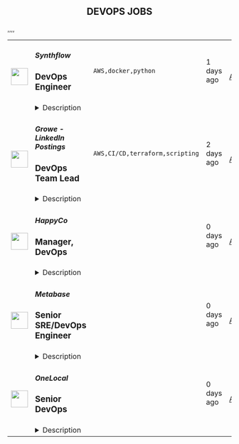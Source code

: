 <div align="center"><h2>DEVOPS JOBS</h2></div><table><tr>
                <td width="100" height="100" rowspan="2">
                    <img src="https://remotive.com/job/1995746/logo" width="38px" height="auto">
                </td>
                <td width="300">
                    <h5>Synthflow</h5>
                    <h3>DevOps Engineer</h3>
                </td>
                <td width="300">
                    <code>AWS,docker,python</code>
                </td>
                <td width="200">
                <text>1 days ago</text>
                </td>
                <td width="100" rowspan="2">
                <a href="https://remotive.com/remote-jobs/devops/devops-engineer-1995746" align="right" target="_blank">Apply</a>
                </td>
            </tr>
            <tr>
                <td colspan="3">
                <details><summary>Description</summary>
                <p style="min-height: 1.5em;">Join <a href="http://Synthflow.ai" rel="nofollow" target="_blank"><strong>Synthflow.ai</strong></a>, where we're innovating in AI technology to make it accessible and actionable for businesses of all sizes. Our platform is a game-changer for B2B clients, enabling them to create customized solutions with ease. We're expanding our team and looking for a skilled Python Developer who is enthusiastic about contributing to our next-generation products.</p>
<p style="min-height: 1.5em;"><strong>Role Summary:</strong> As a DevOps Engineer specializing in MLOps and LLM Ops, you will ensure the robustness and efficiency of our infrastructure that supports AI-driven speech technology platforms and large language models. You will collaborate closely with machine learning teams to streamline the deployment, monitoring, and maintenance of complex models that enhance our products' capabilities.</p>
<p style="min-height: 1.5em;"><strong>Key Responsibilities:</strong></p>
<ul style="">
<li style="">
<p style="min-height: 1.5em;">Develop and manage a scalable and secure infrastructure for deploying TTS, STT, and LLM applications.</p>
</li>
<li style="">
<p style="min-height: 1.5em;">Create and maintain CI/CD pipelines for continuous integration and deployment of various AI models.</p>
</li>
<li style="">
<p style="min-height: 1.5em;">Work alongside ML engineers to optimize the training, validation, and deployment of speech and language models.</p>
</li>
<li style="">
<p style="min-height: 1.5em;">Monitor and analyze system performance and resolve any issues to ensure reliability and efficiency.</p>
</li>
<li style="">
<p style="min-height: 1.5em;">Innovate and implement best practices in cloud technology, containerization, and MLOps/LLM Ops tools to advance our operational capabilities.</p>
</li>
</ul>
<p style="min-height: 1.5em;"><strong>Who You Are:</strong></p>
<ul style="">
<li style="">
<p style="min-height: 1.5em;">Experienced in DevOps, with a deep focus on MLOps and experience in LLM Ops.</p>
</li>
<li style="">
<p style="min-height: 1.5em;">Proficient with cloud services (AWS, GCP, Azure) specifically for deploying ML and LLM environments.</p>
</li>
<li style="">
<p style="min-height: 1.5em;">Expertise in container technologies such as Docker and orchestration tools like Kubernetes.</p>
</li>
<li style="">
<p style="min-height: 1.5em;">Strong communication skills, capable of collaborating effectively with both technical and non-technical teams.</p>
</li>
</ul>
<p style="min-height: 1.5em;"><strong>Minimum Qualifications:</strong></p>
<ul style="">
<li style="">
<p style="min-height: 1.5em;">Bachelor’s degree in Computer Science, Engineering, or a related technical field.</p>
</li>
<li style="">
<p style="min-height: 1.5em;">Minimum of 3 years experience in DevOps, with significant exposure to MLOps and preferably LLM Ops.</p>
</li>
<li style="">
<p style="min-height: 1.5em;">Strong programming and scripting skills in languages like Python.</p>
</li>
<li style="">
<p style="min-height: 1.5em;">Demonstrated ability in infrastructure management, DevOps, and operations for ML and LLM frameworks.</p>
</li>
</ul>
<p style="min-height: 1.5em;"><strong>What We Offer:</strong></p>
<ul style="">
<li style="">
<p style="min-height: 1.5em;">A chance to be at the forefront of technological innovation in a fast-growing startup.</p>
</li>
<li style="">
<p style="min-height: 1.5em;">A dynamic and supportive work environment where teamwork and creativity are encouraged.</p>
</li>
<li style="">
<p style="min-height: 1.5em;">Competitive salary, comprehensive health benefits, and equity options.</p>
</li>
<li style="">
<p style="min-height: 1.5em;">Flexible work arrangements, including remote work opportunities.</p>
</li>
</ul>
<div class="h3"><strong>🚀 Why Build Your Career at Synthflow AI?</strong></div>
<ul style="">
<li style="">
<p style="min-height: 1.5em;"><strong>Competitive Compensation:</strong> Every engineer on our team receives a comprehensive compensation package that includes stock options, ensuring you share in our collective success.</p>
</li>
<li style="">
<p style="min-height: 1.5em;"><strong>Direct Impact &amp; Ownership:</strong> As an integral part of our engineering team, you’ll have the autonomy to shape innovative projects from the ground up. Your work will directly influence the future of voice AI technology in a well-funded startup environment.</p>
</li>
<li style="">
<p style="min-height: 1.5em;"><strong>Cutting-Edge Technology:</strong> Join us in driving the next wave of advancements in the AI no-code space. You'll work on pioneering projects that revolutionize how users interact with technology through voice and language AI.</p>
</li>
<li style="">
<p style="min-height: 1.5em;"><strong>Collaborative Team Culture:</strong> At Synthflow, we value input from all team members and believe that everyone’s contribution is vital to our success. You'll be part of a team that embraces innovation and mutual respect.</p>
</li>
<li style="">
<p style="min-height: 1.5em;"><strong>Remote-First Flexibility:</strong> We are committed to a remote-first approach, allowing you to work from anywhere while contributing to projects that have a global impact. Our headquarters are in Berlin, Germany, but your role can be performed from anywhere in the world.</p>
</li>
</ul>
<div class="h3"> </div>
<img src="https://remotive.com/job/track/1995746/blank.gif?source=public_api" alt=""/>
                </details>
                </td>
            </tr>,<tr>
                <td width="100" height="100" rowspan="2">
                    <img src="https://remotive.com/job/1995753/logo" width="38px" height="auto">
                </td>
                <td width="300">
                    <h5>Growe - LinkedIn Postings</h5>
                    <h3>DevOps Team Lead</h3>
                </td>
                <td width="300">
                    <code>AWS,CI/CD,terraform,scripting</code>
                </td>
                <td width="200">
                <text>2 days ago</text>
                </td>
                <td width="100" rowspan="2">
                <a href="https://remotive.com/remote-jobs/devops/devops-team-lead-1995753" align="right" target="_blank">Apply</a>
                </td>
            </tr>
            <tr>
                <td colspan="3">
                <details><summary>Description</summary>
                <p><strong>Growe is a leading business advisory and services group in iGaming and Entertainment.</strong> We are creators of strategies that work and solutions that scale. Combining strategic vision with hands-on expertise, we help businesses navigate the fast-evolving industry, seize new opportunities, enter new markets, and achieve sustainable growth.</p>
<p><strong>Our expertise spans across key areas:</strong> from business and brand strategy development to market research, marketing solutions, IT customization, organizational structuring, and talent management. We partner with our clients to turn challenges into competitive advantages, ensuring successful market entries and long-term global expansion.</p>
<p>At Growe, there are<strong> no limits to our ambitions</strong>! We boldly break stereotypes and strive for unparalleled achievements in an ever-changing industry.</p>
<p>Are you ready to grow with us?</p>
<div class="h5"><strong>Growe welcomes those who are excited to:</strong></div>
<ul style="">
<li style="">
<p>Guide junior and mid-level engineers through technical challenges, career growth, and DevOps best practices;</p>
</li>
<li style="">
<p>Act as a bridge between DevOps, development, and product teams to ensure smooth communication, clear priorities, and effective handoffs;</p>
</li>
<li style="">
<p>Break down initiatives into actionable tasks, assign them based on skills and workload, and ensure timely delivery with regular check-ins;</p>
</li>
<li style="">
<p>Design, document, and iterate on CI/CD pipelines, incident management processes, change control, and service deployment procedures;</p>
</li>
<li style="">
<p>Standardize infrastructure and automation practices: Create reusable templates, guidelines, and playbooks for infrastructure-as-code, monitoring, logging, and environment setup across projects;</p>
</li>
<li style="">
<p>Implement and manage infrastructure using tools such as Terraform to ensure scalability, security, and efficiency;</p>
</li>
<li style="">
<p>Design, implement, and maintain CI/CD pipelines to automate the software delivery process, facilitating faster and more reliable releases;</p>
</li>
<li style="">
<p>Develop and maintain automation scripts for deployment, configuration management, and monitoring;</p>
</li>
<li style="">
<p>Implement robust monitoring and logging solutions to proactively identify and address issues, ensuring high availability and performance;</p>
</li>
<li style="">
<p>Maintain security best practices in infrastructure and applications, conduct regular security audits, and collaborate with the security team to address vulnerabilities;</p>
</li>
<li style="">
<p>Create and maintain comprehensive documentation for deployment processes, configurations, and troubleshooting procedures;</p>
</li>
<li style="">
<p>Provide technical support and troubleshooting assistance for development and operations teams, ensuring the efficient resolution of issues.</p>
</li>
</ul>
<div class="h5"><strong>We need your professional experience:</strong></div>
<ul style="">
<li style="">
<p>Bachelor's degree in Computer Science, Information Technology, or related field;</p>
</li>
<li style="">
<p>7+ years of experience in a DevOps role;</p>
</li>
<li style="">
<p>Experience with team management project planning, have a strategic mindset and vision;</p>
</li>
<li style="">
<p>Hands-on experience with AWS cloud and services such as EC2, S3, RDS, Lambda, DocDB, KMS, VPC, Route53, etc.;</p>
</li>
<li style="">
<p>Proficiency with infrastructure as code tools such as Terraform, Terragrunt;</p>
</li>
<li style="">
<p>Hands-on experience with CI/CD tool: GitLab CI;</p>
</li>
<li style="">
<p>Scripting skills in languages like Python, Bash, or PowerShell;</p>
</li>
<li style="">
<p>Experience with containerization and orchestration tools such as Docker and Kubernetes (AWS EKS);</p>
</li>
<li style="">
<p>Solid understanding of networking, security, and cloud computing concepts;</p>
</li>
<li style="">
<p>Relevant certifications (AWS, Terraform, Kubernetes, Helm) are a plus;</p>
</li>
<li style="">
<p>Hands-on experience with monitoring and logging tools such as Prometheus, Victoria-metrics, Grafana, Alertmanager, and ELK stack.</p>
</li>
</ul>
<div class="h5"><strong>We appreciate those skills and personal features:</strong></div>
<ul style="">
<li style="">
<p>Self-discipline;</p>
</li>
<li style="">
<p>Problem-solving and communication skills;</p>
</li>
<li style="">
<p>Be smart and brave;</p>
</li>
<li style="">
<p>Take ownership of your work.</p>
</li>
</ul>
<div class="h5"><strong>We are seeking those who align with our core values:</strong></div>
<ul style="">
<li style="">
<p>GROWE TOGETHER: Our team is our main asset. We work together and support each other to achieve our common goals;</p>
</li>
<li style="">
<p>DRIVE RESULT OVER PROCESS: We set ambitious, clear, measurable goals in line with our strategy and driving Growe to success;</p>
</li>
<li style="">
<p>BE READY FOR CHANGE: We see challenges as opportunities to grow and evolve. We adapt today to win tomorrow.</p>
</li>
</ul>
<div class="h5"><strong>What we offer:</strong></div>
<ul style="">
<li style="">
<p>Medical insurance and financial aid;</p>
</li>
<li style="">
<p>Benefit Cafeteria (compensation for the gym/stomatology/psychological service &amp; etc.);</p>
</li>
<li style="">
<p>100 % paid sick leaves;</p>
</li>
<li style="">
<p>Paid vacation;</p>
</li>
<li style="">
<p>Annual salary review (based on performance);</p>
</li>
<li style="">
<p>Quarter bonuses according to the company’s policy;</p>
</li>
<li style="">
<p>Individual annual training budget which allows to visit paid conferences, training sessions, English lessons, workshops, etc.;</p>
</li>
<li style="">
<p>Growe University (Leadership Programs, Knowledge sharing, Webinars, etc.);</p>
</li>
<li style="">
<p>Personal development plan;</p>
</li>
<li style="">
<p>Corporate events and team-building activities;</p>
</li>
<li style="">
<p>Growe Care (Well-being Program);</p>
</li>
<li style="">
<p>Free lunches at the office.</p>
</li>
</ul><img src="https://remotive.com/job/track/1995753/blank.gif?source=public_api" alt=""/>
                </details>
                </td>
            </tr>,<tr>
                <td width="100" height="100" rowspan="2">
                    <img src="https://avatars.githubusercontent.com/u/1021150?s=200&v=4" width="38px" height="auto">
                </td>
                <td width="300">
                    <h5>HappyCo</h5>
                    <h3>Manager, DevOps</h3>
                </td>
                <td width="300">
                    <code></code>
                </td>
                <td width="200">
                <text>0 days ago</text>
                </td>
                <td width="100" rowspan="2">
                <a href="https://jobs.lever.co/happyco/975b32da-a81c-49c1-a678-e961c2aef4c1" align="right" target="_blank">Apply</a>
                </td>
            </tr>
            <tr>
                <td colspan="3">
                <details><summary>Description</summary>
                <div><b style="font-size: 11pt">HappyCo is a company where people can grow their careers and work with like minded people, with no egos or politics. HappyCo is values driven and offers a flexible, supportive culture. Join HappyCo and <a class="postings-link" href="https://happy.co/media/make-work-happy">Make Work Happy</a>!</b>&nbsp;</div><div><br></div><div><br></div><div><br></div><div><span style="font-size: 16px;">HappyCo is looking for an experienced </span><b style="font-size: 16px;">DevOps Manager</b><span style="font-size: 16px;"> to co-ordinate the development, management and maintenance of our cloud environments, ensuring they are scalable, efficient, and well-optimized for our engineering teams. This role involves overseeing system performance and uptime, refining monitoring processes, and enhancing incident response to reduce downtime. You will also be responsible for upholding security and compliance standards, proactively addressing potential risks. Additionally, you will provide technical leadership and mentorship, fostering a culture of continuous improvement and collaboration. If you thrive on ownership and autonomy and enjoy driving innovation in infrastructure and operations, we’d love to connect!</span></div><div><br></div><div><br></div><div><span style="font-size: 16px;">HappyCo is looking for an experienced </span><b style="font-size: 16px;">DevOps Manager</b><span style="font-size: 16px;"> to co-ordinate the development, management and maintenance of our cloud environments, ensuring they are scalable, efficient, and well-optimized for our engineering teams. This role involves overseeing system performance and uptime, refining monitoring processes, and enhancing incident response to reduce downtime. You will also be responsible for upholding security and compliance standards, proactively addressing potential risks. Additionally, you will provide technical leadership and mentorship, fostering a culture of continuous improvement and collaboration. If you thrive on ownership and autonomy and enjoy driving innovation in infrastructure and operations, we’d love to connect!</span></div><div><br></div><div><br></div><h3>Core Responsibilities:</h3><li><b>Infrastructure</b> - Create and manage cloud infrastructure to support HappyCo software development teams.&nbsp; Improve the reliability, observability, and performance of these systems.</li><li><b>Operations</b> - Monitor the health and performance of production systems.&nbsp; Improve monitoring tooling and effectiveness.&nbsp; Respond to production events.&nbsp; Document issues and incidents.&nbsp; Drive down MTTA and MTTR.</li><li><b>Security/Compliance</b> - Maintain a proactive posture keeping HappyCo ahead of security threats and vulnerabilities.&nbsp; Follow all required processes for security and compliance.</li><li><b>Mentorship/Leadership</b> - Identify, apply, and coach best practices across the team. </li><h3>Week by Week / During your first 2-4 weeks you will:</h3><li>Get to know our leadership, culture, and values</li><li>Complete our HappyCo orientation and onboarding program</li><li>Onboard with the DevOps team</li><li>Familiarize yourself with our systems and tools&nbsp;</li><li>Read our favorite industry primers</li><li>Attend your first Company Wide Meeting (monthly)</li><li>Make your first change in our codebase</li><h3>During your first 1-6 months you will:</h3><li>Get acquainted with the different departments</li><li>Complete deployment and rollbacks in all of our environments</li><li>Familiarize yourself with our on-call runbooks, processes and policies</li><li>Review our monitoring systems and tools to ensure levels are within reasonable parameters and adjust alerts accordingly</li><li>Build a working profile of your team and prepare career development plans for them</li><li>Be able to troubleshoot outages in any environment</li><h3>During your first 6-12 months you will:</h3><li>Build tooling and automation for engineers to improve their velocity to develop, build and deploy code</li><li>Complete your first team feedback, and manager upwards feedback cycle</li><li>Identify key risks and opportunities to be included in the next 12 months of roadmap</li><h3>What you could expect day-to-day</h3><li>Helping teams with build or cloud infrastructure queries</li><li>Add to and deploy from our IaC build pipeline</li><li>Assist with the investigation, management, and resolution of critical incident</li><h3>What we think you need to be successful</h3><li>Infrastructure as Code</li><li>AWS / GCP Cloud Infrastructure and Architecture</li><li>Kubernetes and containerisation</li><li>Build Pipeline, implementation and strategy</li><li>Experience leading teams</li><h3>Keys to optimum happiness at HappyCo</h3><li>Pushing forward in ambiguity while striving for clarity</li><li>Prioritizing for sustained impact vs helping in the moment</li><li>Empowering teams instead of enforcing standards</li><li>Leveraging technology to serve humanity in a way that is accessible to all</li><li>Be a proactive contributor to design and research team culture, with a strong growth mindset</li><li>Experience and understanding of early-stage startups and the challenges they face</li><li>Experience within the multifamily residential property industry</li><li>Previous research experience in an Enterprise B2B SaaS context where you've tackled complex workflows and systems</li><h3>Technologies Used</h3><li>Go, Ruby on Rails, Typescript / React</li><li>Bazel</li><li>GitLab</li><li>Terraform</li><li>Bash</li><li>Kubernetes &amp; Docker</li><div><b>About HappyCo</b></div><div><span style="font-size: 11pt">Founded in 2011, HappyCo (</span><a class="postings-link" style="font-size: 11pt" href="http://www.happy.co/">happy.co</a><span style="font-size: 11pt">) builds mobile and cloud solutions to enable real-time property data. Our flagship product suite 'Happy Property’ has more than 5 million units on its platform.</span></div><div><br></div><div><span style="font-size: 11pt">We’re everyday people with a shared purpose — improving the lives of others. Our team is made up of thinkers, talkers, planners, makers, builders and everything in between. Together, we’re turning our passions into happier communities!&nbsp; </span></div><div><br></div><div><span style="font-size: 11pt">When customers use our software, their communities get stronger. Our tools empower everyone in multifamily property management to improve their operations and maximize returns, which means they’re building better experiences for their residents. Learn more about our </span><a class="postings-link" style="font-size: 11pt" href="https://happyco-inc.wistia.com/medias/1va4woy4m3">Product Vision</a>&nbsp;<span style="font-size: 11pt">here!</span></div><div><br></div><div><b style="font-size: 11pt">Our HappyCo Culture &amp; Values</b></div><div><span style="font-size: 11pt">HappyCo strives to build better communities. So naturally, we are dedicated to making our own community an enjoyable place that lets us do our best work. We’re devoted to building an inclusive, supportive culture that empowers each HappyCo’er to succeed and grow. To learn more about our culture, check out our</span><a class="postings-link" style="font-size: 11pt" href="https://www.glassdoor.com.au/Overview/Working-at-HappyCo-EI_IE1533158.11,18.htm"> Glassdoor</a><span style="font-size: 11pt"> page and our </span><a class="postings-link" style="font-size: 11pt" href="https://happy.co/company/careers">careers page!</a><span style="font-size: 11pt">&nbsp;</span></div><div><br></div><div><span style="font-size: 11pt">HappyCo’s culture is driven by our core values of Make Happiness, Stronger Together, Get Good Sh*t Done, Look Outward First and Kaizen - sounds great, right, but what does this mean for you?&nbsp;</span></div><div><br></div><div><i style="font-size: 11pt">We believe in supporting people to do their best work and thrive, and building a diverse, equitable, and inclusive company is core to our mission. Our goal is to ensure that HappyCo upholds an inclusive environment where all people feel that they are equally respected and valued, whether they are applying for an open position or working at the company. We welcome applicants of any educational background, gender identity and expression, sexual orientation, religion, ethnicity, age, citizenship, socioeconomic status, disability, and veteran status. HappyCo is also committed to providing reasonable accommodations for qualified individuals with disabilities and disabled veterans in our job application procedures.</i></div><div><br></div><div><i style="font-size: 15px">A note to Recruitment Agencies: Please don’t reach out to us about our roles -- we’ve got it covered. We don’t accept unsolicited agency resumes and HappyCo is not responsible for any fees related to unsolicited resumes</i></div><div><b style="font-size: 11pt">HappyCo is a company where people can grow their careers and work with like minded people, with no egos or politics. HappyCo is values driven and offers a flexible, supportive culture. Join HappyCo and <a href="https://happy.co/media/make-work-happy" class="postings-link">Make Work Happy</a>!</b>&nbsp;</div><div><br></div><div><br></div>
                </details>
                </td>
            </tr>,<tr>
                <td width="100" height="100" rowspan="2">
                    <img src="https://avatars.githubusercontent.com/u/10520629?s=200&v=4" width="38px" height="auto">
                </td>
                <td width="300">
                    <h5>Metabase</h5>
                    <h3>Senior SRE/DevOps Engineer</h3>
                </td>
                <td width="300">
                    <code></code>
                </td>
                <td width="200">
                <text>0 days ago</text>
                </td>
                <td width="100" rowspan="2">
                <a href="https://jobs.lever.co/metabase/1b702919-4d0b-4085-baec-8947f9b7e4ee" align="right" target="_blank">Apply</a>
                </td>
            </tr>
            <tr>
                <td colspan="3">
                <details><summary>Description</summary>
                <div>Metabase is the easiest way for people to get insights from their data, from tiny startups who get up and running quickly to major corporations with tens of thousands of users. That's why people <a class="postings-link" href="https://www.metabase.com/love">love us</a>.</div><div><br></div><div>We bring data tools with the elegance and simplicity of consumer products to the crufty world of enterprise business intelligence. We provide an opinionated open source starting point for how companies should measure, analyze and share their data, which is used by tens of thousands of companies.</div><div><br></div><div>Tens of thousands of companies use Metabase every day to answer questions about their data. While we seek to become the de-facto self-managed open source analytics software for organizations everywhere, many customers want an ability to use Metabase without worrying about the operational details of self-hosting. That’s why we recently launched our Metabase Cloud product. We’re looking for operations engineers to help build out and run our new and quickly growing ‘Metabase Cloud’ hosted product.</div><div>Tens of thousands of companies use Metabase every day to answer questions about their data. While we seek to become the de-facto self-managed open source analytics software for organizations everywhere, many customers want an ability to use Metabase without worrying about the operational details of self-hosting. That’s why we recently launched our Metabase Cloud product. We’re looking for operations engineers to help build out and run our new and quickly growing ‘Metabase Cloud’ hosted product.</div><h3>You will:</h3><li>Own and operate our application stack and AWS infrastructure to orchestrate and manage our hosted customer instances of Metabase</li><li>Debug runtime issues across the different levels of our application stack and hosting stack.</li><li>Develop and build our internal tooling and automation to manage the lifecycle of a hosted Metabase installation, from purchase to deployment, zero-downtime upgrades, and general operational health</li><li>Continuously improve our automated deployments and testing</li><h3>We're looking for someone who:</h3><li>Is thoughtful and careful</li><li>Compulsively automates everything and documents it</li><li>Is able to make solid technical judgements and back them up articulately</li><li>Has at least 5 years of experience building and operating <b>production</b> infrastructure, ideally on public cloud</li><li>Strong <b>Kubernetes</b> and <b>AWS </b>experience</li><li>Strong experience with IaC and <b>Terraform</b></li><li>Can write high quality and readable code in a modern language (e.g. Python, Go, etc.)</li><li>Experience with modern monitoring stacks (e.g Prometheus/Grafana/Datadog) </li><h3>Projects you could work on:</h3><li>Multi-region hosting </li><li>Automate EKS cluster provisioning </li><li>Extend our CRDs and Operators </li><li>Improve the RDS sharding strategy for our multi-tenant platform</li><li>Unify and improve our CI/CD platforms</li><li>Collaborate with core application developers on changes to improve our application metrics, deployment speeds and CI integration.</li><li>Maintain our SOC2 compliance and security posture </li><div><br></div><div><br></div><div>We're a global team (50% outside the US), fully distributed (from Thailand to California), who get things done asynchronously, with plenty of uninterrupted time, supporting each other to do the best work of our careers. We offer flexibility (define your own schedule and work from wherever you want), autonomy, and an environment that fosters growth, learning, and development. We're relentlessly user-focused and believe in building long-term value, not short-term hacks. And we raised a $30M Series B to take our approach to the next level for years to come.</div><div><br></div><div><span style="font-size: 10px">For U.S. applicants: Metabase participates in the federal E-Verify program, which confirms employment authorization of newly hired U.S. based employees. E-Verify is not used as a tool to pre-screen candidates and is only initiated upon hire.</span></div><div><br></div><div><span style="font-size: 10px"><a href="https://www.e-verify.gov/sites/default/files/everify/posters/EVerifyParticipationPoster.pdf"><u>E-Verify Participation Notice</u></a> (English/Spanish)</span></div><div><span style="font-size: 10px"><a href="https://www.e-verify.gov/sites/default/files/everify/posters/IER_RightToWorkPoster%20Eng_Es.pdf"><u>Right to Work Notice</u></a> (English/Spanish)</span></div><div>Metabase is the easiest way for people to get insights from their data, from tiny startups who get up and running quickly to major corporations with tens of thousands of users. That's why people <a href="https://www.metabase.com/love" class="postings-link">love us</a>.</div><div><br></div><div>We bring data tools with the elegance and simplicity of consumer products to the crufty world of enterprise business intelligence. We provide an opinionated open source starting point for how companies should measure, analyze and share their data, which is used by tens of thousands of companies.</div>
                </details>
                </td>
            </tr>,<tr>
                <td width="100" height="100" rowspan="2">
                    <img src="https://photos.wellfound.com/startups/i/257661-3abe9f68928f2e0407dca967aca86e67-medium_jpg.jpg" width="38px" height="auto">
                </td>
                <td width="300">
                    <h5>OneLocal</h5>
                    <h3>Senior DevOps</h3>
                </td>
                <td width="300">
                    <code></code>
                </td>
                <td width="200">
                <text>0 days ago</text>
                </td>
                <td width="100" rowspan="2">
                <a href="https://job-boards.greenhouse.io/onelocal/jobs/5346874004" align="right" target="_blank">Apply</a>
                </td>
            </tr>
            <tr>
                <td colspan="3">
                <details><summary>Description</summary>
                &lt;p&gt;OneLocal is transforming the B2B sector with its innovative white-label marketing platform. Drawing on years of proven success in accelerating local business growth, we&#39;ve fine-tuned our expertise in developing unparalleled digital presences for thousands of merchants. Now, we&#39;re strategically partnering with leading software providers and franchisors to deliver a comprehensive, in-house marketing powerhouse for their SMB clients. Our sophisticated, AI-driven agency-in-a-box equips merchants with the competitive advantage essential for achieving market dominance and driving business expansion.&lt;/p&gt;
&lt;p&gt;We are looking for talented and passionate individuals to embed the latest AI technology into our platform. We pride ourselves in our open and dynamic culture, our diversity, and being committed to a workplace where we all feel that we can be ourselves.&lt;/p&gt;
&lt;p&gt;&lt;strong&gt;Job Overview&lt;/strong&gt;&lt;/p&gt;
&lt;p&gt;We are on the hunt for a seasoned Senior DevOps Engineer with a strong background in cloud observability, container orchestration, cloud operations, and incident response. The ideal candidate will have experience working with FinOps, CICD, developer tools, repository and source control architecture, developer build environments, and ensuring data storage efficiency.&lt;/p&gt;
&lt;p&gt;&lt;strong&gt;Essential Duties and Responsibilities:&lt;/strong&gt;&lt;/p&gt;
&lt;ul&gt;
&lt;li&gt;&amp;nbsp;Cloud Observability: Implement and manage advanced cloud observability tools to monitor and optimize system performance, ensuring high availability and reliability for our service offerings.&lt;/li&gt;
&lt;li&gt;&amp;nbsp;Cloud Expertise: Demonstrate proficiency in one of the major cloud platforms (AWS, Azure, or Google Cloud) to architect, manage, and optimize scalable cloud infrastructures.&lt;/li&gt;
&lt;li&gt;&amp;nbsp;Operations &amp;amp; Incident Response: Lead the incident response process utilizing tools like PagerDuty or equivalent to ensure swift identification, management, and resolution of critical issues, maintaining service continuity.&lt;/li&gt;
&lt;li&gt;&amp;nbsp;FinOps: Analyze and manage cloud costs effectively using FinOps principles, employing various tools and aggregators to ensure cost efficiency and resource optimization.&lt;/li&gt;
&lt;li&gt;&amp;nbsp;CICD: Design, implement, and maintain continuous integration and continuous deployment (CICD) pipelines to enhance development workflows and delivery cycles.&lt;/li&gt;
&lt;li&gt;&amp;nbsp;Developer Tools: Advance the use of modern developer tools, including AI-powered assistants like GitHub Copilot, to streamline coding practices and enhance overall productivity.&lt;/li&gt;
&lt;li&gt;&amp;nbsp;Repository and Source Control Architecture: Architect and manage repository structures and source control processes to support development teams in effectively collaborating and maintaining code quality.&lt;/li&gt;
&lt;li&gt;&amp;nbsp;Developer Build Environments: Create and optimize developer build environments to facilitate smooth and efficient development, testing, and deployment processes.&lt;/li&gt;
&lt;li&gt;&amp;nbsp;Data Storage Efficiency: Design strategies and systems for efficient data storage, ensuring optimal performance, cost management, and scalability of storage solutions.&lt;/li&gt;
&lt;/ul&gt;
&lt;p&gt;&lt;strong&gt;Requirements:&lt;/strong&gt;&lt;/p&gt;
&lt;ul&gt;
&lt;li&gt;Minimum of 5 years of relevant experience in a DevOps role, with a focus on cloud observability, container orchestration, and cloud operations.&lt;/li&gt;
&lt;li&gt;Cloud Expertise: In-depth knowledge and hands-on experience with one of the major cloud platforms (AWS, Azure, Google Cloud).&lt;/li&gt;
&lt;li&gt;Incident Response: Familiarity with incident management tools like PagerDuty or equivalent, with a track record of handling and resolving critical incidents.&lt;/li&gt;
&lt;li&gt;FinOps: Strong understanding of Financial Operations (FinOps) principles and experience with tools and techniques for managing cloud costs.&lt;/li&gt;
&lt;li&gt;CICD Pipelines: Demonstrable experience in designing and maintaining CICD pipelines using tools such as Jenkins, GitLab CI, or similar.&lt;/li&gt;
&lt;li&gt;Source Control: Expertise in repository management and source control systems, particularly with Git, GitHub, GitLab, or similar platforms.&lt;/li&gt;
&lt;li&gt;Build Environments: Experience in creating and optimizing developer build environments, ensuring they are efficient and conducive to high-quality code production.&lt;/li&gt;
&lt;li&gt;Data Storage: Proficiency in designing and managing data storage solutions that balance performance with cost-efficiency, considering scalability requirements.&lt;/li&gt;
&lt;li&gt;Problem-Solving Skills: Strong analytical and troubleshooting skills to resolve complex technical issues and optimize system performance.&lt;/li&gt;
&lt;li&gt;Collaboration: Excellent communication and collaboration skills to work effectively with cross-functional teams, fostering a culture of continuous improvement.&lt;/li&gt;
&lt;li&gt;Experience in implementing and managing Infrastructure as Code (IaC) tools such as Terraform and Pulumi&lt;/li&gt;
&lt;/ul&gt;
&lt;p&gt;&lt;strong&gt;Plus&lt;/strong&gt;&lt;/p&gt;
&lt;ul&gt;
&lt;li&gt;AWS specialization and certification&lt;/li&gt;
&lt;li&gt;Familiarity with security best practices and compliance standards in cloud environments.&lt;/li&gt;
&lt;li&gt;Developer Tools: Proficiency with modern developer tools, including AI-powered assistants like GitHub Copilot, and a solid understanding of their impact on the development lifecycle.&lt;/li&gt;
&lt;/ul&gt;
&lt;p&gt;&lt;strong&gt;Why You’ll Love Working Here:&lt;/strong&gt;&lt;/p&gt;
&lt;ul&gt;
&lt;li&gt;Remote first: We have committed to a remote-first work environment. This means our roles are open to candidates who can work between the core hours of 9am - 5pm EST&lt;/li&gt;
&lt;li&gt;3 weeks paid vacation + 5 paid personal days&lt;/li&gt;
&lt;li&gt;Stock options in a YC backed start-up&lt;/li&gt;
&lt;li&gt;Virtual social events: coffee chats with your colleagues and weekly happy hours!&lt;/li&gt;
&lt;/ul&gt;
&lt;p&gt;At OneLocal, we are committed to building and fostering an environment where our employees feel included, valued, and heard. Our belief is that a strong commitment to diversity and inclusion enables us to truly create the best company culture possible. We strongly encourage applications from candidates of all backgrounds, experience, and perspectives regardless of race, gender, sexual orientation, marital status, age, citizenship, disability, and national origin.&lt;/p&gt;
                </details>
                </td>
            </tr></table>